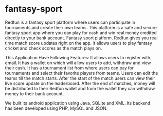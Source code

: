 # fantasy-sport
Redfun is a fantasy sport platform where users can participate in tournaments and create their own teams. This platform is a safe and secure fantasy sport app where you can play for cash and win real money credited directly to your bank account. Fantasy sport platform, Redfun gives you real time match score updates right on the app. It allows users to play fantasy cricket and check scores as the match plays on.


This Application Have Following Features:
It allows users to register with email.
It has a wallet on which will allow users to add, withdraw and view their cash.
It has a tournament list from where users can pay for tournaments and select their favorite players from teams.
Users can edit the teams till the match starts.
After the start of the match users can view their live score update on the leaderboard. 
After the end of matches, money will be distributed to their Redfun wallet and from the wallet they can withdraw money to their bank account.


We built its android application using Java, SQLite and XML. Its backend has been developed using  PHP, MySQL and JSON.
